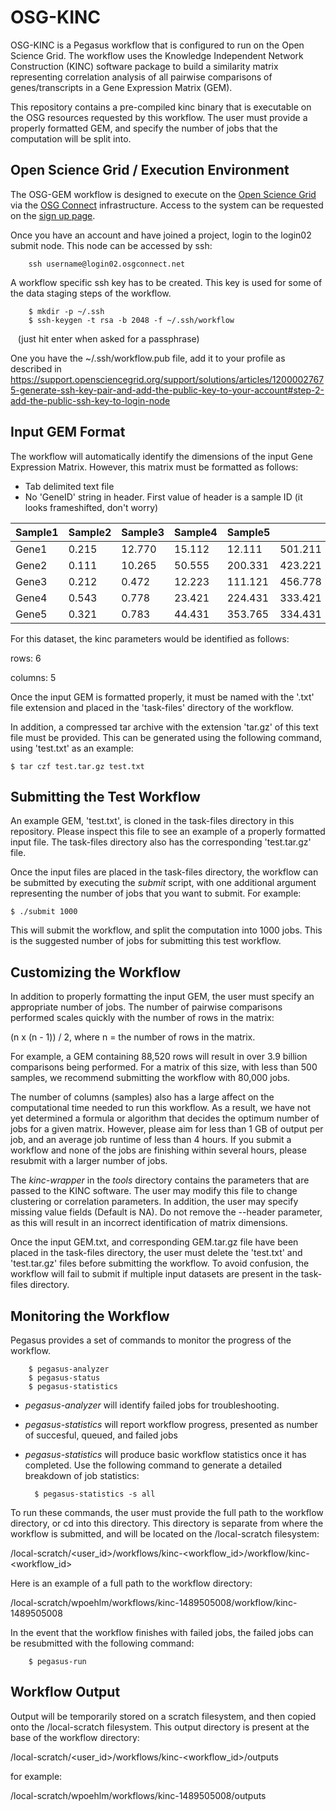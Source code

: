 # OSG-KINC

OSG-KINC is a Pegasus workflow that is configured to run on the Open Science Grid.  The workflow uses the Knowledge Independent Network Construction (KINC) software package to build a similarity matrix representing correlation analysis of all pairwise comparisons of genes/transcripts in a Gene Expression Matrix (GEM).  

This repository contains a pre-compiled kinc binary that is executable on the OSG resources requested by this workflow.  The user must provide a properly formatted GEM, and specify the number of jobs that the computation will be split into.  

## Open Science Grid / Execution Environment

The OSG-GEM workflow is designed to execute on the [Open Science Grid](https://www.opensciencegrid.org/) via the
[OSG Connect](https://osgconnect.net/) infrastructure. Access to the system can be requested on the 
[sign up page](https://osgconnect.net/signup). 

Once you have an account and have joined a project, login to the login02 submit node.
This node can be accessed by ssh:

        ssh username@login02.osgconnect.net

A workflow specific ssh key has to be created. This key is used for some of the data staging steps of the workflow. 

        $ mkdir -p ~/.ssh
        $ ssh-keygen -t rsa -b 2048 -f ~/.ssh/workflow
          (just hit enter when asked for a passphrase)
          
 
One you have the ~/.ssh/workflow.pub file, add it to your profile as described in https://support.opensciencegrid.org/support/solutions/articles/12000027675-generate-ssh-key-pair-and-add-the-public-key-to-your-account#step-2-add-the-public-ssh-key-to-login-node

## Input GEM Format

The workflow will automatically identify the dimensions of the input Gene Expression Matrix.  However, this matrix must be formatted as follows:

- Tab delimited text file
- No 'GeneID' string in header.  First value of header is a sample ID (it looks frameshifted, don't worry)

| Sample1 | Sample2 | Sample3 | Sample4 | Sample5 |         |
| ------- | ------- | ------- | ------- | ------- | ------- |
| Gene1 | 0.215 | 12.770 | 15.112 | 12.111 | 501.211 |    
| Gene2 | 0.111 | 10.265 | 50.555 | 200.331 | 423.221 |
| Gene3 | 0.212 | 0.472 | 12.223 | 111.121 | 456.778 |
| Gene4 | 0.543 | 0.778 | 23.421 | 224.431 | 333.421 |
| Gene5 | 0.321 | 0.783 | 44.431 | 353.765 | 334.431 | 

For this dataset, the kinc parameters would be identified as follows:

rows: 6

columns: 5 

Once the input GEM is formatted properly, it must be named with the '.txt' file extension and placed in the 'task-files' directory of the workflow.  

In addition, a compressed tar archive with the extension 'tar.gz' of this text file must be provided.  This can be generated using the following command, using 'test.txt' as an example:

    $ tar czf test.tar.gz test.txt
    
    
## Submitting the Test Workflow

An example GEM, 'test.txt', is cloned in the task-files directory in this repository.  Please inspect this file to see an example of a properly formatted input file. The task-files directory also has the corresponding 'test.tar.gz' file.  

Once the input files are placed in the task-files directory, the workflow can be submitted by executing the *submit* script, with one additional argument representing the number of jobs that you want to submit.  For example:

    $ ./submit 1000
    
This will submit the workflow, and split the computation into 1000 jobs.  This is the suggested number of jobs for submitting this test workflow.  
    
    
## Customizing the Workflow

In addition to properly formatting the input GEM, the user must specify an appropriate number of jobs.  The number of pairwise comparisons performed scales quickly with the number of rows in the matrix:

(n x (n - 1)) / 2, where n = the number of rows in the matrix.  

For example, a GEM containing 88,520 rows will result in over 3.9 billion comparisons being performed.  For a matrix of this size, with less than 500 samples,  we recommend submitting the workflow with 80,000 jobs.  

The number of columns (samples) also has a large affect on the computational time needed to run this workflow.  As a result, we have not yet determined a formula or algorithm that decides the optimum number of jobs for a given matrix.  However, please aim for less than 1 GB of output per job, and an average job runtime of less than 4 hours.  If you submit a workflow and none of the jobs are finishing within several hours, please resubmit with a larger number of jobs.    

The *kinc-wrapper* in the *tools* directory contains the parameters that are passed to the KINC software.  The user may modify this file to change clustering or correlation parameters.  In addition, the user may specify missing value fields (Default is NA).  Do not remove the --header parameter, as this will result in an incorrect identification of matrix dimensions.  

Once the input GEM.txt, and corresponding GEM.tar.gz file have been placed in the task-files directory, the user must delete the 'test.txt' and 'test.tar.gz' files before submitting the workflow.  To avoid confusion, the workflow will fail to submit if multiple input datasets are present in the task-files directory.  

## Monitoring the Workflow

Pegasus provides a set of commands to monitor the progress of the workflow.  

        $ pegasus-analyzer
        $ pegasus-status
        $ pegasus-statistics 

- *pegasus-analyzer* will identify failed jobs for troubleshooting.  
- *pegasus-statistics* will report workflow progress, presented as number of succesful, queued, and failed jobs
- *pegasus-statistics* will produce basic workflow statistics once it has completed.  Use the following command to generate a detailed breakdown of job statistics:

        $ pegasus-statistics -s all

To run these commands, the user must provide the full path to the workflow directory, or cd into this directory.  This directory is separate from where the workflow is submitted, and will be located on the /local-scratch filesystem:

/local-scratch/<user_id>/workflows/kinc-<workflow_id>/workflow/kinc-<workflow_id>

Here is an example of a full path to the workflow directory:

/local-scratch/wpoehlm/workflows/kinc-1489505008/workflow/kinc-1489505008

In the event that the workflow finishes with failed jobs, the failed jobs can be resubmitted with the following command:

        $ pegasus-run
        
## Workflow Output

Output will be temporarily stored on a scratch filesystem, and then copied onto the /local-scratch filesystem.  This output directory is present at the base of the workflow directory:

/local-scratch/<user_id>/workflows/kinc-<workflow_id>/outputs

for example:

/local-scratch/wpoehlm/workflows/kinc-1489505008/outputs
















        
